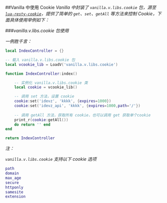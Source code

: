##Vanilla 中使用 Cookie
*Vanilla 中封装了 `vanilla.v.libs.cookie` 包，源至 [`lua-resty-cookie`](https://github.com/cloudflare/lua-resty-cookie)，提供了简单的 `get`、`set`、`getAll` 等方法来控制 Cookie，下面具体使用举例如下：*

###*vanilla.v.libs.cookie 包使用*

*一例胜千言：*

```lua
local IndexController = {}

-- 载入 vanilla.v.libs.cookie 包
local vcookie_lib = LoadV('vanilla.v.libs.cookie')

function IndexController:index()

    -- 实例化 vanilla.v.libs.cookie 类
    local cookie = vcookie_lib()

    -- 调用 set 方法，设置 cookie
    cookie:set('idevz', 'kkkk', {expires=1000})
    cookie:set('idevz_api', 'kkkk', {expires=1000,path='/'})
    
    -- 调用 getAll 方法，获取所有 cookie，也可以调用 get 获取单个cookie
    print_r(cookie:getAll())
    do return '' end
end

return IndexController
```

*注：*

*`vanilla.v.libs.cookie` 支持以下 cookie 选项*

```lua
path
domain
max_age
secure
httponly
samesite
extension
```
